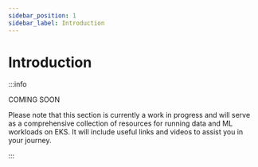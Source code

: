 ```yaml
---
sidebar_position: 1
sidebar_label: Introduction
---
```


# Introduction

:::info

COMING SOON

Please note that this section is currently a work in progress and will serve as a comprehensive collection of resources for running data and ML workloads on EKS.
It will include useful links and videos to assist you in your journey.

:::
